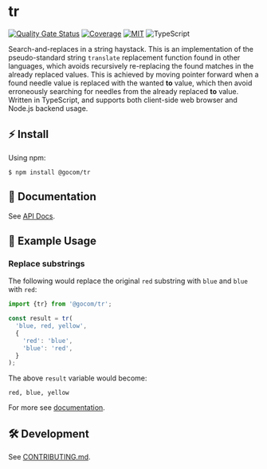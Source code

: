 tr
=====

<!-- [![npm](https://img.shields.io/npm/v/%40gocom%2Ftr)](https://www.npmjs.com/package/@gocom/tr) -->
[![Quality Gate Status](https://sonarcloud.io/api/project_badges/measure?project=gocom_tr&metric=alert_status)](https://sonarcloud.io/summary/new_code?id=gocom_tr) [![Coverage](https://sonarcloud.io/api/project_badges/measure?project=gocom_tr&metric=coverage)](https://sonarcloud.io/summary/new_code?id=gocom_tr) [![MIT](https://img.shields.io/badge/license-MIT-green)](https://github.com/gocom/tr/blob/main/LICENSE) ![TypeScript](https://img.shields.io/badge/types-TypeScript-blue)

Search-and-replaces in a string haystack. This is an implementation of the pseudo-standard string `translate`
replacement function found in other languages, which avoids recursively re-replacing the found matches in the already
replaced values. This is achieved by moving pointer forward when a found needle value is replaced with the wanted
**to** value, which then avoid erroneously searching for needles from the already replaced **to** value. Written
in TypeScript, and supports both client-side web browser and Node.js backend usage.

⚡ Install
-----

Using npm:

```shell
$ npm install @gocom/tr
```

📖 Documentation
-----

See [API Docs](https://github.com/gocom/tr/blob/docs/main/Public/API.md).

📝 Example Usage
-----

### Replace substrings

The following would replace the original `red` substring with `blue` and `blue` with `red`:

```typescript
import {tr} from '@gocom/tr';

const result = tr(
  'blue, red, yellow',
  {
    'red': 'blue',
    'blue': 'red',
  }
);
```

The above `result` variable would become:

```
red, blue, yellow
```

For more see [documentation](https://github.com/gocom/tr/blob/docs/main/Public/API.md).

🛠️ Development
-----

See [CONTRIBUTING.md](https://github.com/gocom/tr/blob/main/CONTRIBUTING.md).
